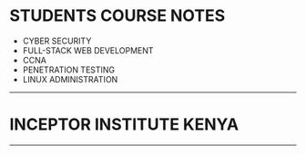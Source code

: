 
# STUDENTS COURSE NOTES

- CYBER SECURITY
- FULL-STACK WEB DEVELOPMENT
- CCNA
- PENETRATION TESTING
- LINUX ADMINISTRATION


---

# INCEPTOR INSTITUTE KENYA 

---

